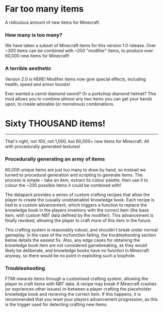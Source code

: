 # Far too many items
A ridiculous amount of new items for Minecraft. 

### How many is too many?
We have taken a subset of Minecraft items for this version 1.0 release. Over ~300 items can be combined with ~200 "modifier" items, to produce over 60,000 new items for Minecraft!

### A terrible aesthetic
Version 2.0 is HERE! Modifier items now give special effects, including health, speed and armor boosts!

Ever wanted a carrot diamond sword? Or a porkchop diamond helmet? This mod allows you to combine _almost_ any two items you can get your hands upon, to create adorable (or monstrous) combinations. 

# Sixty THOUSAND items!
---

That's right, not 100, not 1,000, but 60,000+ new items for Minecraft. All with procedurally generated textures!


### Procedurally generating an army of items
60,000 unique items are just too many to draw by hand, so instead we turned to procedural generation and scripting to generate items.
The process is simple - take an item, extract its colour palette, then use it to colour the ~200 possible items it could be combined with!

The datapack provides a series of custom crafting recipes that allow the player to create the (usually unobtainable) knowledge book. Each recipe is tied to a custom advancement, which triggers a function to replace the knowledge book in the players inventory with the correct item (the base item, with custom NBT data defined by the modifier). This advancement is finally revoked, allowing the player to craft more of this item in the future.

This crafting system is reasonably robust, and shouldn't break under normal gameplay. In the case of the mcfunction failing, the troubleshooting section below details the easiest fix. Also, any edge cases for obtaining the knowledge book item are not considered gamebreaking, as they would likely be deliberate, and knowledge books have no function in Minecraft anyway, so there would be no point in exploiting such a loophole.


### Troubleshooting
FTMI rewards items through a customised crafting system, allowing the player to craft items with NBT data. A recipe may break if Minecraft crashes (or expriences other issues) in-between a player crafting the placeholder knowledge book and recieving the correct item. If this happens, it is recommended that you reset your players advancement progression, as this is the trigger used for detecting crafting new items.